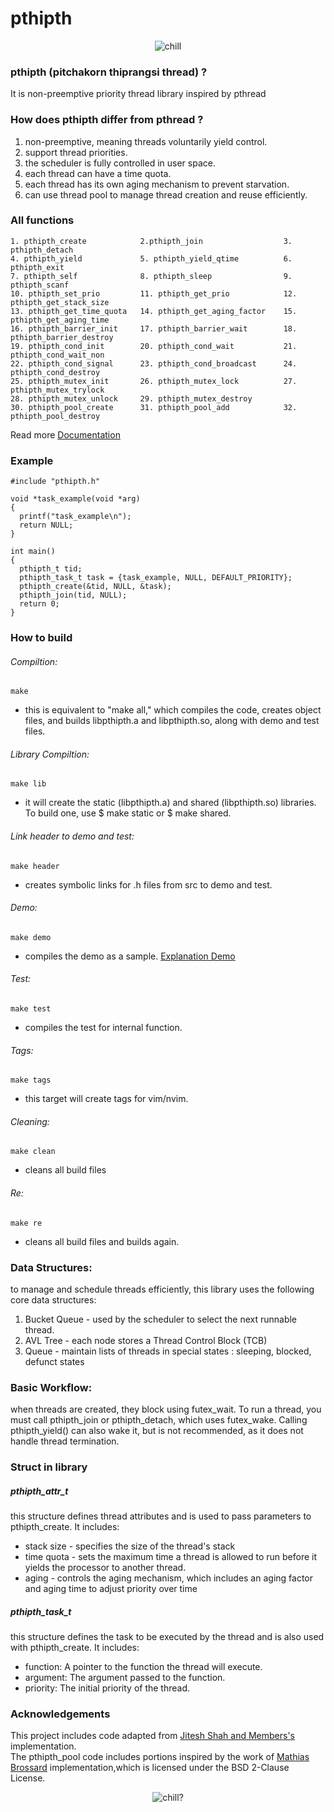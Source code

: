 # pthipth

<p align="center">
  <img src="https://media.tenor.com/km-lY7Mlqc4AAAAj/typing-pepe-the-frog.gif" alt="chill" />
</p>

### pthipth (pitchakorn thiprangsi thread) ?
It is non-preemptive priority thread library inspired by pthread

### How does pthipth differ from pthread ?
1. non-preemptive, meaning threads voluntarily yield control.
2. support thread priorities.
3. the scheduler is fully controlled in user space.
4. each thread can have a time quota.
5. each thread has its own aging mechanism to prevent starvation.
6. can use thread pool to manage thread creation and reuse efficiently.

### All functions
```
1. pthipth_create            2.pthipth_join                  3. pthipth_detach
4. pthipth_yield             5. pthipth_yield_qtime          6. pthipth_exit
7. pthipth_self              8. pthipth_sleep                9. pthipth_scanf
10. pthipth_set_prio         11. pthipth_get_prio            12. pthipth_get_stack_size
13. pthipth_get_time_quota   14. pthipth_get_aging_factor    15. pthipth_get_aging_time
16. pthipth_barrier_init     17. pthipth_barrier_wait        18. pthipth_barrier_destroy
19. pthipth_cond_init        20. pthipth_cond_wait           21. pthipth_cond_wait_non
22. pthipth_cond_signal      23. pthipth_cond_broadcast      24. pthipth_cond_destroy
25. pthipth_mutex_init       26. pthipth_mutex_lock          27. pthipth_mutex_trylock
28. pthipth_mutex_unlock     29. pthipth_mutex_destroy
30. pthipth_pool_create      31. pthipth_pool_add            32. pthipth_pool_destroy
```

Read more [Documentation](/docs/documentation.md)

### Example
```
#include "pthipth.h"

void *task_example(void *arg)
{
  printf("task_example\n");
  return NULL;
}

int main()
{
  pthipth_t tid;
  pthipth_task_t task = {task_example, NULL, DEFAULT_PRIORITY};
  pthipth_create(&tid, NULL, &task);
  pthipth_join(tid, NULL);
  return 0;
}
```
### How to build
###### Compiltion:

```
make
```
  - this is equivalent to "make all," which compiles the code, creates object files, and builds libpthipth.a and libpthipth.so, along with demo and test files.

###### Library Compiltion:
```
make lib
```
  - it will create the static (libpthipth.a) and shared (libpthipth.so) libraries. To build one, use $ make static or $ make shared.

###### Link header to demo and test:
```
make header
```
  - creates symbolic links for .h files from src to demo and test.

###### Demo:
```
make demo
```
  - compiles the demo as a sample. [Explanation Demo](/docs/demo.md)

###### Test:
```
make test
```
  - compiles the test for internal function.

###### Tags:
```
make tags
```
  - this target will create tags for vim/nvim.

###### Cleaning:
```
make clean
```
  - cleans all build files

###### Re:
```
make re
```
  - cleans all build files and builds again.

### Data Structures:
to manage and schedule threads efficiently, this library uses the following core data structures:
1. Bucket Queue - used by the scheduler to select the next runnable thread.
2. AVL Tree - each node stores a Thread Control Block (TCB)
3. Queue - maintain lists of threads in special states : sleeping, blocked, defunct states

### Basic Workflow:
when threads are created, they block using futex_wait. To run a thread,
you must call pthipth_join or pthipth_detach, which uses futex_wake.
Calling pthipth_yield() can also wake it, but is not recommended,
as it does not handle thread termination.

### Struct in library
##### pthipth_attr_t
this structure defines thread attributes and is used to pass parameters to pthipth_create. It includes:
  - stack size - specifies the size of the thread's stack
  - time quota - sets the maximum time a thread is allowed to run before it yields the processor to another thread.
  - aging - controls the aging mechanism, which includes an aging factor and aging time to adjust priority over time

##### pthipth_task_t
this structure defines the task to be executed by the thread and is also used with pthipth_create. It includes:
  - function: A pointer to the function the thread will execute.
  - argument: The argument passed to the function.
  - priority: The initial priority of the thread.

### Acknowledgements
This project includes code adapted from [Jitesh Shah and Members's](https://github.com/jitesh1337/mythread_lib) implementation.  
The pthipth_pool code includes portions inspired by the work of [Mathias Brossard](https://github.com/mbrossard/threadpool) implementation,which is licensed under the BSD 2-Clause License.

<p align="center">
  <img src="https://media.tenor.com/CH9ZL3SoZZUAAAAi/pepe-the-frog-pepe.gif" alt="chill?" />
</p>
